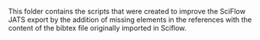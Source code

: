 This folder contains the scripts that were created to improve the SciFlow JATS export by the addition of missing elements in the <element-citation> references with the content of the bibtex file originally imported in Sciflow.
